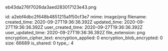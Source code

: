 eb43da276f7026da3aed283017123e43.png

id: a2ebf4dbc2f648b4851215a1f50cf3e7
mime: image/png
filename: 
created_time: 2020-09-27T19:36:36.392Z
updated_time: 2020-09-27T19:36:36.392Z
user_created_time: 2020-09-27T19:36:36.392Z
user_updated_time: 2020-09-27T19:36:36.392Z
file_extension: png
encryption_cipher_text: 
encryption_applied: 0
encryption_blob_encrypted: 0
size: 66689
is_shared: 0
type_: 4